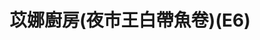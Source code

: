 ---
title: "苡娜廚房(夜市王白帶魚卷)(E6)"
description: "苡娜廚房(夜市王白帶魚卷)(E6)"
layout: shop
keywords:
  - 美食競賽
  - 台灣美食
  - 美食精選
datePublished: "2025-06-30"
dateModified: "2025-07-05"
city: "花蓮縣"
district: "花蓮市"
address: "花蓮縣花蓮市中山路福町夜市中山門E6"
phone: ""
geo: "23.972161470665803, 121.61263639038108"
google_map: "https://maps.app.goo.gl/9TAwfV8FBdSsy4JZ8"
footinder: "https://footinder.com.tw/%E8%8A%B1%E8%93%AE%E7%B8%A3%E8%8A%B1%E8%93%AE%E5%B8%82/362085/"
official: "https://www.facebook.com/Sefi.Ni.Ina/"
award:
  - name: "夜市王"
    year: "2024"
    entries:
      - nightMarket: "東大門夜市"
        food_type: "海鮮"
        rank: "第四名"

---